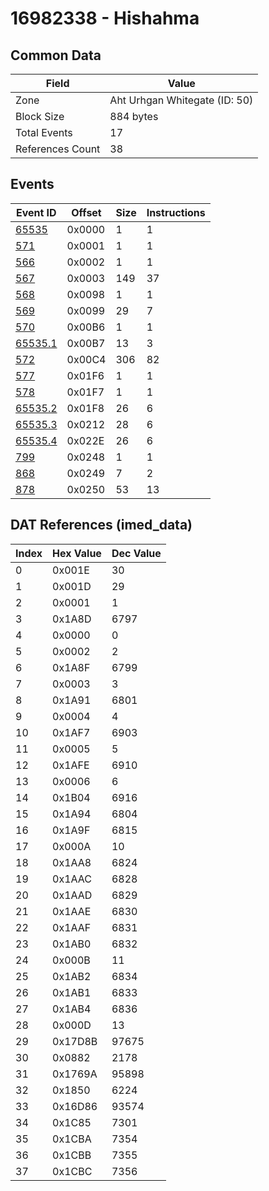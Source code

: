 # 16982338 - Hishahma

## Common Data

| Field            | Value                         |
|------------------|-------------------------------|
| Zone             | Aht Urhgan Whitegate (ID: 50) |
| Block Size       | 884 bytes                     |
| Total Events     | 17                            |
| References Count | 38                            |

## Events

| Event ID                | Offset   |   Size |   Instructions |
|-------------------------|----------|--------|----------------|
| [65535](./65535.md)     | 0x0000   |      1 |              1 |
| [571](./571.md)         | 0x0001   |      1 |              1 |
| [566](./566.md)         | 0x0002   |      1 |              1 |
| [567](./567.md)         | 0x0003   |    149 |             37 |
| [568](./568.md)         | 0x0098   |      1 |              1 |
| [569](./569.md)         | 0x0099   |     29 |              7 |
| [570](./570.md)         | 0x00B6   |      1 |              1 |
| [65535.1](./65535.1.md) | 0x00B7   |     13 |              3 |
| [572](./572.md)         | 0x00C4   |    306 |             82 |
| [577](./577.md)         | 0x01F6   |      1 |              1 |
| [578](./578.md)         | 0x01F7   |      1 |              1 |
| [65535.2](./65535.2.md) | 0x01F8   |     26 |              6 |
| [65535.3](./65535.3.md) | 0x0212   |     28 |              6 |
| [65535.4](./65535.4.md) | 0x022E   |     26 |              6 |
| [799](./799.md)         | 0x0248   |      1 |              1 |
| [868](./868.md)         | 0x0249   |      7 |              2 |
| [878](./878.md)         | 0x0250   |     53 |             13 |

## DAT References (imed_data)

|   Index | Hex Value   |   Dec Value |
|---------|-------------|-------------|
|       0 | 0x001E      |          30 |
|       1 | 0x001D      |          29 |
|       2 | 0x0001      |           1 |
|       3 | 0x1A8D      |        6797 |
|       4 | 0x0000      |           0 |
|       5 | 0x0002      |           2 |
|       6 | 0x1A8F      |        6799 |
|       7 | 0x0003      |           3 |
|       8 | 0x1A91      |        6801 |
|       9 | 0x0004      |           4 |
|      10 | 0x1AF7      |        6903 |
|      11 | 0x0005      |           5 |
|      12 | 0x1AFE      |        6910 |
|      13 | 0x0006      |           6 |
|      14 | 0x1B04      |        6916 |
|      15 | 0x1A94      |        6804 |
|      16 | 0x1A9F      |        6815 |
|      17 | 0x000A      |          10 |
|      18 | 0x1AA8      |        6824 |
|      19 | 0x1AAC      |        6828 |
|      20 | 0x1AAD      |        6829 |
|      21 | 0x1AAE      |        6830 |
|      22 | 0x1AAF      |        6831 |
|      23 | 0x1AB0      |        6832 |
|      24 | 0x000B      |          11 |
|      25 | 0x1AB2      |        6834 |
|      26 | 0x1AB1      |        6833 |
|      27 | 0x1AB4      |        6836 |
|      28 | 0x000D      |          13 |
|      29 | 0x17D8B     |       97675 |
|      30 | 0x0882      |        2178 |
|      31 | 0x1769A     |       95898 |
|      32 | 0x1850      |        6224 |
|      33 | 0x16D86     |       93574 |
|      34 | 0x1C85      |        7301 |
|      35 | 0x1CBA      |        7354 |
|      36 | 0x1CBB      |        7355 |
|      37 | 0x1CBC      |        7356 |
